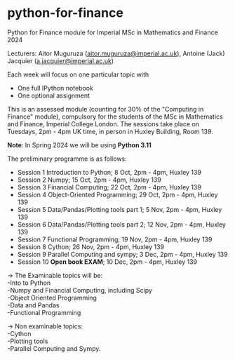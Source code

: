 # python-for-finance
Python for Finance module for Imperial MSc in Mathematics and Finance 2024

Lecturers: Aitor Muguruza (aitor.muguruza@imperial.ac.uk), Antoine (Jack) Jacquier (a.jacquier@imperial.ac.uk)

Each week will focus on one particular topic with
 - One full IPython notebook
 - One optional assignment
 
This is an assessed module (counting for 30% of the "Computing in Finance" module), compulsory for the students of the MSc in Mathematics and Finance, Imperial College London.
The sessions take place on Tuesdays, 2pm - 4pm UK time, in person in Huxley Building, Room 139.

**Note**: In Spring 2024 we will be using **Python 3.11**

 The preliminary programme is as follows:
 
- Session 1	Introduction to Python;	8 Oct,	 2pm - 4pm,	Huxley 139 
- Session 2	Numpy;	15 Oct,	 2pm - 4pm,	Huxley 139
- Session 3 Financial Computing;	22 Oct,	 2pm - 4pm,	Huxley 139
- Session 4 Object-Oriented Programming;	29 Oct,	2pm - 4pm,	Huxley 139
- Session 5	Data/Pandas/Plotting tools part 1;	5 Nov,	2pm - 4pm,	Huxley 139
- Session 6	Data/Pandas/Plotting tools part 2;	12 Nov,	2pm - 4pm,	Huxley 139
- Session 7	Functional Programming;	19 Nov,	2pm - 4pm,	Huxley 139
- Session 8 Cython;   26 Nov,	2pm - 4pm,	Huxley 139
- Session 9	Parallel Computing and sympy;	3 Dec,	2pm - 4pm,	Huxley 139
- Session 10	**Open book EXAM**;	10 Dec,	2pm - 4pm,	Huxley 139

&rarr; The Examinable topics will be:\
-Into to Python\
-Numpy and Financial Computing, including Scipy \
-Object Oriented Programming\
-Data and Pandas\
-Functional Programming

&rarr; Non examinable topics:\
-Cython \
-Plotting tools \
-Parallel Computing and Sympy. 
